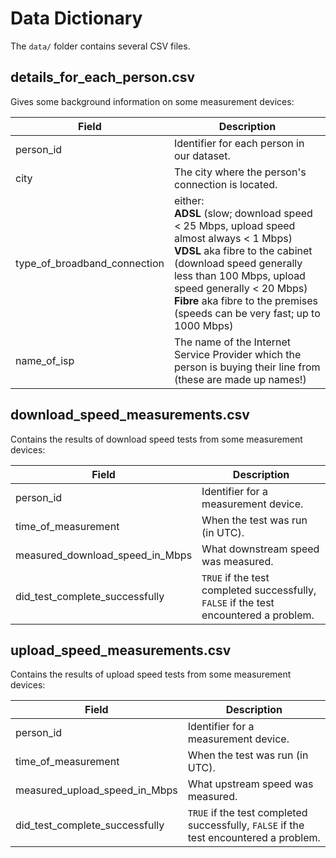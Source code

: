 # Data Dictionary

The `data/` folder contains several CSV files.

## details_for_each_person.csv

Gives some background information on some measurement devices:

| Field | Description
| ------|---------------
| person_id | Identifier for each person in our dataset.
| city | The city where the person's connection is located.
| type_of_broadband_connection | either:<br>  **ADSL** (slow; download speed < 25 Mbps, upload speed almost always < 1 Mbps)<br>  **VDSL** aka fibre to the cabinet (download speed generally less than 100 Mbps, upload speed generally < 20 Mbps)<br>  **Fibre** aka fibre to the premises (speeds can be very fast; up to 1000 Mbps)
| name_of_isp | The name of the Internet Service Provider which the person is buying their line from (these are made up names!)

## download_speed_measurements.csv

Contains the results of download speed tests from some measurement devices:

| Field | Description
| ------|---------------
| person_id | Identifier for a measurement device.
| time_of_measurement | When the test was run (in UTC).
| measured_download_speed_in_Mbps | What downstream speed was measured.
| did_test_complete_successfully | `TRUE` if the test completed successfully, `FALSE` if the test encountered a problem.
        
## upload_speed_measurements.csv

Contains the results of upload speed tests from some measurement devices:

| Field | Description
| ------|---------------
| person_id | Identifier for a measurement device.
| time_of_measurement | When the test was run (in UTC).
| measured_upload_speed_in_Mbps | What upstream speed was measured.
| did_test_complete_successfully | `TRUE` if the test completed successfully, `FALSE` if the test encountered a problem.